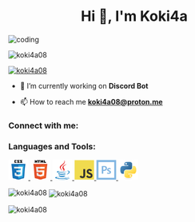 <h1 align="center">Hi 👋, I'm Koki4a</h1>

<img align="center" alt="coding" width="1200" src="https://cdn.discordapp.com/attachments/1105424808356876329/1140941851629727744/225813708-98b745f2-7d22-48cf-9150-083f1b00d6c9.gif">
<p align="left"> <img src="https://komarev.com/ghpvc/?username=koki4a08&label=Profile%20views&color=0e75b6&style=flat" alt="koki4a08" /> </p>

<p align="left"> <a href="https://github.com/ryo-ma/github-profile-trophy"><img src="https://github-profile-trophy.vercel.app/?username=koki4a08" alt="koki4a08" /></a> </p>

- 🔭 I’m currently working on **Discord Bot**

- 📫 How to reach me **koki4a08@proton.me**

<h3 align="left">Connect with me:</h3>
<p align="left">
</p>

<h3 align="left">Languages and Tools:</h3>
<p align="left"> <a href="https://www.w3schools.com/css/" target="_blank" rel="noreferrer"> <img src="https://raw.githubusercontent.com/devicons/devicon/master/icons/css3/css3-original-wordmark.svg" alt="css3" width="40" height="40"/> </a> <a href="https://www.w3.org/html/" target="_blank" rel="noreferrer"> <img src="https://raw.githubusercontent.com/devicons/devicon/master/icons/html5/html5-original-wordmark.svg" alt="html5" width="40" height="40"/> </a> <a href="https://www.java.com" target="_blank" rel="noreferrer"> <img src="https://raw.githubusercontent.com/devicons/devicon/master/icons/java/java-original.svg" alt="java" width="40" height="40"/> </a> <a href="https://developer.mozilla.org/en-US/docs/Web/JavaScript" target="_blank" rel="noreferrer"> <img src="https://raw.githubusercontent.com/devicons/devicon/master/icons/javascript/javascript-original.svg" alt="javascript" width="40" height="40"/> </a> <a href="https://www.photoshop.com/en" target="_blank" rel="noreferrer"> <img src="https://raw.githubusercontent.com/devicons/devicon/master/icons/photoshop/photoshop-line.svg" alt="photoshop" width="40" height="40"/> </a> <a href="https://www.python.org" target="_blank" rel="noreferrer"> <img src="https://raw.githubusercontent.com/devicons/devicon/master/icons/python/python-original.svg" alt="python" width="40" height="40"/> </a> </p>

<p><img align="left" src="https://github-readme-stats.vercel.app/api/top-langs?username=koki4a08&show_icons=true&locale=en&layout=compact" alt="koki4a08" /></p>

<p>&nbsp;<img align="center" src="https://github-readme-stats.vercel.app/api?username=koki4a08&show_icons=true&locale=en" alt="koki4a08" /></p>

<p><img align="center" src="https://github-readme-streak-stats.herokuapp.com/?user=koki4a08&" alt="koki4a08" /></p>
